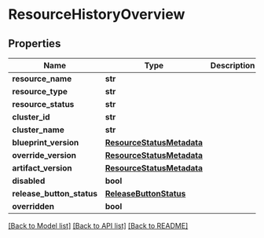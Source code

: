 # ResourceHistoryOverview

## Properties
Name | Type | Description | Notes
------------ | ------------- | ------------- | -------------
**resource_name** | **str** |  | [optional] 
**resource_type** | **str** |  | [optional] 
**resource_status** | **str** |  | [optional] 
**cluster_id** | **str** |  | [optional] 
**cluster_name** | **str** |  | [optional] 
**blueprint_version** | [**ResourceStatusMetadata**](ResourceStatusMetadata.md) |  | [optional] 
**override_version** | [**ResourceStatusMetadata**](ResourceStatusMetadata.md) |  | [optional] 
**artifact_version** | [**ResourceStatusMetadata**](ResourceStatusMetadata.md) |  | [optional] 
**disabled** | **bool** |  | [optional] 
**release_button_status** | [**ReleaseButtonStatus**](ReleaseButtonStatus.md) |  | [optional] 
**overridden** | **bool** |  | [optional] 

[[Back to Model list]](../README.md#documentation-for-models) [[Back to API list]](../README.md#documentation-for-api-endpoints) [[Back to README]](../README.md)

